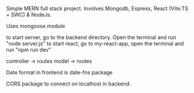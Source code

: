 Simple MERN full stack project. Involves Mongodb, Express, React (Vite:TS + SWC) & NodeJs.

Uses mongoose module

to start server, go to the backend directory. Open the terminal and run "node server.js"
to start react, go to my-react-app, open the terminal and run "npm run dev"

controller -> routes
model -> routes

Date format in frontend is date-fns package

CORS package to connect on localhost in backend. 